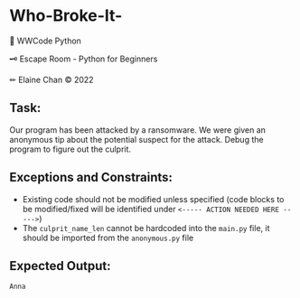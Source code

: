# Who-Broke-It-

🐍 WWCode Python

🗝 Escape Room - Python for Beginners

✏ Elaine Chan &copy; 2022

## Task:
Our program has been attacked by a ransomware. We were given an anonymous tip about the potential suspect for the attack. Debug the program to figure out the culprit. 

## Exceptions and Constraints:

- Existing code should not be modified unless specified (code blocks to be modified/fixed will be identified under `<----- ACTION NEEDED HERE ----->`)
- The `culprit_name_len` cannot be hardcoded into the `main.py` file, it should be imported from the `anonymous.py` file

## Expected Output:
```
Anna
```
